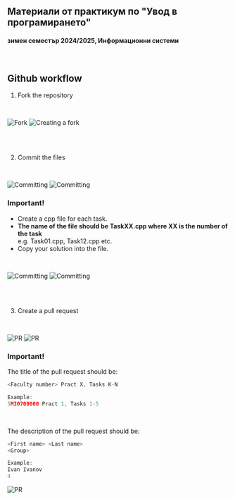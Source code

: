 ## Материали от практикум по "Увод в програмирането"
#### зимен семестър 2024/2025, Информационни системи

</br>

## Github workflow
1. Fork the repository
</br>

![Fork](https://cdn.discordapp.com/attachments/1000494121326219364/1290752731820064841/image.png?ex=66fd9aa8&is=66fc4928&hm=894e7be1fad95a82a5406ce5704f53240d0a41a07d9ff2b840a99063d0df8e14&)
![Creating a fork](https://cdn.discordapp.com/attachments/1000494121326219364/1290754726723326122/image.png?ex=66fd9c83&is=66fc4b03&hm=a2c42a465ea5908573affde34ae4b09a9af0282406b936ed232da10c4d3366d9&)

<br><br>


2. Commit the files
</br>

![Committing](https://media.discordapp.net/attachments/1000494121326219364/1290755598979436667/image.png?ex=66fd9d53&is=66fc4bd3&hm=e665615cd0fb565cdb204674ab77484e02db8a194a1e64a2762ca05871aa8880&)
![Committing](https://cdn.discordapp.com/attachments/1000494121326219364/1290756497755869225/image.png?ex=66fd9e2a&is=66fc4caa&hm=32bb723945f4292b8613a10307f3212cb847898f7b2c686d0eaa52f1c411c46c&)
### Important!
- Create a cpp file for each task.
- **The name of the file should be TaskXX.cpp where XX is the number of the task**<br> e.g. Task01.cpp, Task12.cpp etc. 
- Copy your solution into the file.

</br>

![Committing](https://cdn.discordapp.com/attachments/1000494121326219364/1290756724353007738/image.png?ex=66fd9e60&is=66fc4ce0&hm=5824e601a961c9f0cda50af05c679921c952cf770adb91bb6f4738639737f623&)
![Committing](https://cdn.discordapp.com/attachments/1000494121326219364/1290756894171992215/image.png?ex=66fd9e88&is=66fc4d08&hm=3ebd18870012e8621dec7823380c385e22b5c438ba16636d358e4dbafd99becd&)

<br><br>

3. Create a pull request
</br>

![PR](https://cdn.discordapp.com/attachments/1000494121326219364/1290757199420719164/image.png?ex=66fd9ed1&is=66fc4d51&hm=ff07df39426856b8edf489b6dc26460a30db0f45fcc6e9d631b13810ac3f9bb6&)
![PR](https://cdn.discordapp.com/attachments/1000494121326219364/1290757439683301447/image.png?ex=66fd9f0a&is=66fc4d8a&hm=caedff0c5ea4d8e54d85931c9557fc0d4fc0e41e5da2d6f1d7239d1fd05603cc&)
### Important!
The title of the pull request should be: 
```c++
<Faculty number> Pract X, Tasks K-N

Example:
5MI0700000 Pract 1, Tasks 1-5
```

</br>

The description of the pull request should be: 
```c++
<First name> <Last name>
<Group>

Example:
Ivan Ivanov
4
```
![PR](https://cdn.discordapp.com/attachments/1000494121326219364/1290757818634211398/image.png?ex=66fd9f65&is=66fc4de5&hm=723d73031f130285a618749de9a52b91e3a8cee063de804a3f17c5a69fad9d02&)
